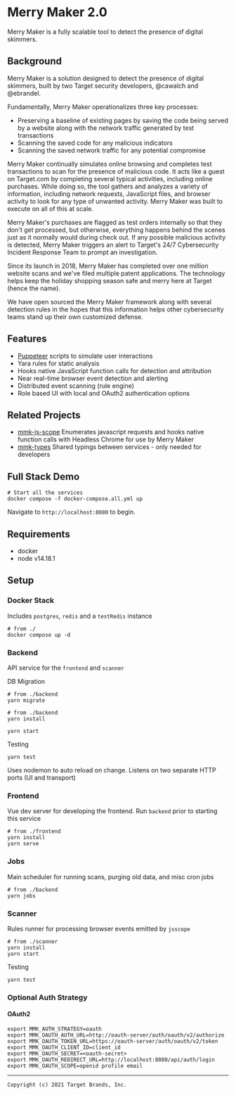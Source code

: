 # Merry Maker 2.0

Merry Maker is a fully scalable tool to detect the presence of digital skimmers.

## Background

Merry Maker is a solution designed to detect the presence of digital skimmers, built by two Target security
developers, @cawalch and @ebrandel.

Fundamentally, Merry Maker operationalizes three key processes:

- Preserving a baseline of existing pages by saving the code being served by a website along with the
  network traffic generated by test transactions
- Scanning the saved code for any malicious indicators
- Scanning the saved network traffic for any potential compromise

Merry Maker continually simulates online browsing and completes test transactions to scan for the presence of
malicious code. It acts like a guest on Target.com by completing several typical activities, including
online purchases. While doing so, the tool gathers and analyzes a variety of information, including network requests,
JavaScript files, and browser activity to look for any type of unwanted activity. Merry Maker was built to execute on
all of this at scale.

Merry Maker's purchases are flagged as test orders internally so that they don't get processed, but otherwise,
everything happens behind the scenes just as it normally would during check out. If any possible malicious activity is
detected, Merry Maker triggers an alert to Target's 24/7 Cybersecurity Incident Response Team to prompt an
investigation.

Since its launch in 2018, Merry Maker has completed over one million website scans and we've filed multiple patent
applications. The technology helps keep the holiday shopping season safe and merry here at Target (hence the name).

We have open sourced the Merry Maker framework along with several detection rules in the hopes that this
information helps other cybersecurity teams stand up their own customized defense.

## Features

- [Puppeteer](https://pptr.dev/) scripts to simulate user interactions
- Yara rules for static analysis
- Hooks native JavaScript function calls for detection and attribution
- Near real-time browser event detection and alerting
- Distributed event scanning (rule engine)
- Role based UI with local and OAuth2 authentication options


## Related Projects

- [mmk-js-scope](https://github.com/target/mmk-js-scope) Enumerates javascript requests and hooks native function calls
  with Headless Chrome for use by Merry Maker
- [mmk-types](https://github.com/target/mmk-types) Shared typings between services - only needed for developers


## Full Stack Demo

```
# Start all the services
docker compose -f docker-compose.all.yml up
```

Navigate to `http://localhost:8080` to begin.

## Requirements

- docker
- node v14.18.1

## Setup

### Docker Stack

Includes `postgres`, `redis` and a `testRedis` instance

```
# from ./
docker compose up -d
```

### Backend

API service for the `frontend` and `scanner`

DB Migration

```
# from ./backend
yarn migrate
```

```
# from ./backend
yarn install

yarn start
```

Testing

```
yarn test
```

Uses nodemon to auto reload on change. Listens on two separate HTTP ports (UI and transport)

### Frontend

Vue dev server for developing the frontend. Run `backend` prior to starting this service

```
# from ./frontend
yarn install
yarn serve
```

### Jobs

Main scheduler for running scans, purging old data, and misc cron jobs

```
# from ./backend
yarn jobs
```

### Scanner

Rules runner for processing browser events emitted by `jsscope`

```
# from ./scanner
yarn install
yarn start
```

Testing

```
yarn test
```

### Optional Auth Strategy

#### OAuth2

```
export MMK_AUTH_STRATEGY=oauth
export MMK_OAUTH_AUTH_URL=http://oauth-server/auth/oauth/v2/authorize
export MMK_OAUTH_TOKEN_URL=https://oauth-server/auth/oauth/v2/token
export MMK_OAUTH_CLIENT_ID=client_id
export MMK_OAUTH_SECRET=<oauth-secret>
export MMK_OAUTH_REDIRECT_URL=http://localhost:8080/api/auth/login
export MMK_OAUTH_SCOPE=openid profile email
```

---

```
Copyright (c) 2021 Target Brands, Inc.
```
